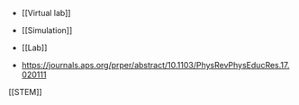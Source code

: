   - [[Virtual lab]]
  - [[Simulation]]
  - [[Lab]]

  - https://journals.aps.org/prper/abstract/10.1103/PhysRevPhysEducRes.17.020111

[[STEM]]